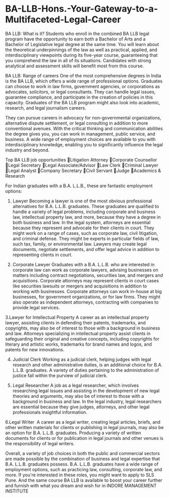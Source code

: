 # BA-LLB-Hons.-Your-Gateway-to-a-Multifaceted-Legal-Career
BA LLB: What is it?
Students who enroll in the combined BA LLB legal program have the opportunity to earn both a Bachelor of Arts and a Bachelor of Legislative legal degree at the same time. You will learn about the theoretical underpinnings of the law as well as practical, applied, and interdisciplinary viewpoints during its five-year course, guaranteeing that you comprehend the law in all of its situations. Candidates with strong analytical and assessment skills will benefit most from this course.

BA LLB: Range of careers 
One of the most comprehensive degrees in India is the BA LLB, which offers a wide range of professional options. Graduates can choose to work in law firms, government agencies, or corporations as advocates, solicitors, or legal consultants. They can handle legal issues, guarantee compliance, and participate in the creation of policies in this capacity. Graduates of the BA LLB program might also look into academic, research, and legal journalism careers. 

They can pursue careers in advocacy for non-governmental organizations, alternative dispute settlement, or legal consulting in addition to more conventional avenues. With the critical thinking and communication abilities the degree gives you, you can work in management, public service, and business. A wide range of employment choices are available to you with interdisciplinary knowledge, enabling you to significantly influence the legal industry and beyond.

Top BA LLB job opportunities
Litigation Attorney
Corporate Counsellor
Legal Secretary
Legal Associate/Advisor
Law Clerk
Criminal Lawyer
Legal Analyst
Company Secretary
Civil Servant
Judge
Academics & Research

For Indian graduates with a B.A. L.L.B., these are fantastic employment options:

1. Lawyer 
Becoming a lawyer is one of the most obvious professional alternatives for B.A. L.L.B. graduates. These graduates are qualified to handle a variety of legal problems, including corporate and business law, intellectual property law, and more, because they have a degree in both business and law. In the legal system, attorneys are essential because they represent and advocate for their clients in court. They might work on a range of cases, such as corporate law, civil litigation, and criminal defense. They might be experts in particular fields of law, such tax, family, or environmental law. Lawyers may create legal documents, negotiate settlements, and offer legal advice in addition to representing clients in court.

2. Corporate Lawyer 
Graduates with a B.A. L.L.B. who are interested in corporate law can work as corporate lawyers, advising businesses on matters including contract negotiations, securities law, and mergers and acquisitions. Corporate attorneys may represent clients in court cases like securities lawsuits or mergers and acquisitions in addition to working with businesses. Corporate attorneys can work in-house at big businesses, for government organizations, or for law firms. They might also operate as independent attorneys, contracting with companies to provide legal services.

3.Lawyer for Intellectual Property 
A career as an intellectual property lawyer, assisting clients in defending their patents, trademarks, and copyrights, may also be of interest to those with a background in business and law. Attorneys specializing in intellectual property assist clients in safeguarding their original and creative concepts, including copyrights for literary and artistic works, trademarks for brand names and logos, and patents for new innovations. 

4. Judicial Clerk 
Working as a judicial clerk, helping judges with legal research and other administrative duties, is an additional choice for B.A. L.L.B. graduates. A variety of duties pertaining to the administration of justice fall within the purview of judicial clerk.

5. Legal Researcher 
A job as a legal researcher, which involves researching legal issues and assisting in the development of new legal theories and arguments, may also be of interest to those with a background in business and law. In the legal industry, legal researchers are essential because they give judges, attorneys, and other legal professionals insightful information. 

6.Legal Writer 
A career as a legal writer, creating legal articles, briefs, and other written materials for clients or publishing in legal journals, may also be an option for B.A. L.L.B. graduates. Producing a variety of written documents for clients or for publication in legal journals and other venues is the responsibility of legal writers. 

Overall, a variety of job choices in both the public and commercial sectors are made possible by the combination of business and legal expertise that B.A. L.L.B. graduates possess. B.A. L.L.B. graduates have a wide range of employment options, such as practicing law, consulting, corporate law, and more. If you're interested in these roles, you might want to apply to SLS Pune. And the same course BA LLB is available to boost your career further and furnish with what you dream and wish for in INDORE MANAGEMENT INSTITUTE 
